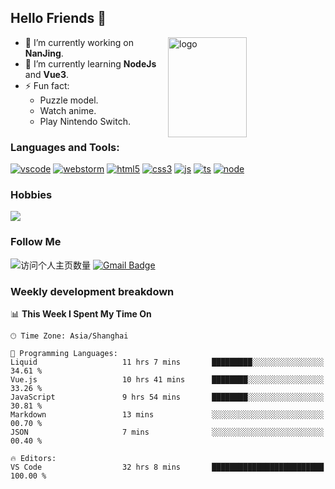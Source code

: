 ## Hello Friends 👋

<img src="https://github-readme-stats.vercel.app/api?username=Eugeniocode&show_icons=true&theme=vue" alt="logo" height="160" align="right" width="50%" />

- 🔭 I’m currently working on **NanJing**.
- 🌱 I’m currently learning **NodeJs** and **Vue3**.
- ⚡ Fun fact: 
  - Puzzle model.
  - Watch anime.
  - Play Nintendo Switch.



### Languages and Tools:

[![vscode](https://img.shields.io/badge/Visual%20Studio%20Code-blue?style=flat-square&logo=visualstudiocode&logoColor=ffffff)]()
[![webstorm](https://img.shields.io/badge/webstorm-528DD7?style=flat-square&logo=webstorm&logoColor=#ffffff)]()
[![html5](https://img.shields.io/badge/-HTML5-F16528?style=flat-square&logo=html5&logoColor=ffffff)]()
[![css3](https://img.shields.io/badge/-CSS3-3699D5?style=flat-square&logo=css3&logoColor=ffffff)]()
[![js](https://img.shields.io/badge/-Javascript-F0DA50?style=flat-square&logo=javascript&logoColor=ffffff)]()
[![ts](https://img.shields.io/badge/-Typescript-083061?style=flat-square&logo=typescript&logoColor=ffffff)]()
[![node](https://img.shields.io/badge/-Node.js-80BD00?style=flat-square&logo=nodedotjs&logoColor=ffffff)]()


### Hobbies

![](https://img.shields.io/badge/-Nintendo%20Switch-e60012?style=flat-square&logo=nintendo%20switch&logoColor=ffffff)

### Follow Me
![访问个人主页数量](https://komarev.com/ghpvc/?username=Eugeniocode&color=blue)
[![Gmail Badge](https://img.shields.io/badge/mail-eugeniocode@yeah.net-blue?style=flat&logo=Gmail&logoColor=white&link=mailto:eugeniocode@yeah.net)](mailto:eugeniocode@yeah.net)


### Weekly development breakdown
<!--START_SECTION:waka-->
📊 **This Week I Spent My Time On** 

```text
🕑︎ Time Zone: Asia/Shanghai

💬 Programming Languages: 
Liquid                   11 hrs 7 mins       █████████░░░░░░░░░░░░░░░░   34.61 % 
Vue.js                   10 hrs 41 mins      ████████░░░░░░░░░░░░░░░░░   33.26 % 
JavaScript               9 hrs 54 mins       ████████░░░░░░░░░░░░░░░░░   30.81 % 
Markdown                 13 mins             ░░░░░░░░░░░░░░░░░░░░░░░░░   00.70 % 
JSON                     7 mins              ░░░░░░░░░░░░░░░░░░░░░░░░░   00.40 % 

🔥 Editors: 
VS Code                  32 hrs 8 mins       █████████████████████████   100.00 % 
```


<!--END_SECTION:waka-->

